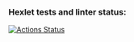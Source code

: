 ### Hexlet tests and linter status:
[![Actions Status](https://github.com/shizomanya/python-project-50/actions/workflows/hexlet-check.yml/badge.svg)](https://github.com/shizomanya/python-project-50/actions)